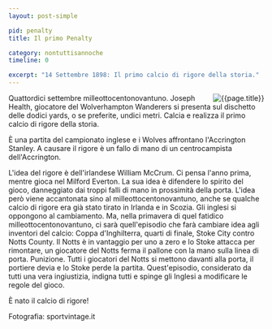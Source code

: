 ```yaml
---
layout: post-simple

pid: penalty
title: Il primo Penalty

category: nontuttisannoche
timeline: 0

excerpt: "14 Settembre 1898: Il primo calcio di rigore della storia."
---
```

<img class="responsive-img border margin-1em w50" src="{{site.baseurl}}/assets/pics/{{page.pid}}/rigore.jpg" alt="{{page.title}}" align="right">
Quattordici settembre milleottocentonovantuno.
Joseph Health, giocatore del Wolverhampton Wanderers si presenta sul dischetto delle dodici yards, o se preferite, undici metri. Calcia e realizza il primo calcio di rigore della storia.

È una partita del campionato inglese e i Wolves affrontano l'Accrington Stanley. A causare il rigore è un fallo di mano di un centrocampista dell'Accrington.

L'idea del rigore è dell'irlandese William McCrum. Ci pensa l'anno prima, mentre gioca nel Milford Everton. La sua idea è difendere lo spirito del gioco, danneggiato dai troppi falli di mano in prossimità della porta.
L'idea però viene accantonata sino al milleottocentonovantuno, anche se qualche calcio di rigore era già stato tirato in Irlanda e in Scozia. Gli inglesi si oppongono al cambiamento. Ma, nella primavera di quel fatidico milleottocentonovantuno, ci sarà quell'episodio che farà cambiare idea agli inventori del calcio: Coppa d'Inghilterra, quarti di finale, Stoke City contro Notts County. Il Notts è in vantaggio per uno a zero e lo Stoke attacca per rimontare, un giocatore del Notts ferma il pallone con la mano sulla linea di porta. Punizione. Tutti i giocatori del Notts si mettono davanti alla porta, il portiere devia e lo Stoke perde la partita.
Quest'episodio, considerato da tutti una vera ingiustizia, indigna tutti e spinge gli Inglesi a modificare le regole del gioco. 

È nato il calcio di rigore!

<div class="post-disclaimer">
Fotografia: sportvintage.it
</div>